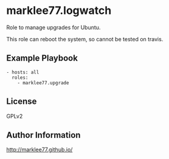 marklee77.logwatch
==================

Role to manage upgrades for Ubuntu.

This role can reboot the system, so cannot be tested on travis.

Example Playbook
-------------------------

    - hosts: all
      roles:
        - marklee77.upgrade

License
-------

GPLv2

Author Information
------------------

http://marklee77.github.io/
